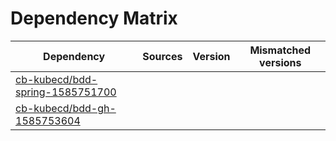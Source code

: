 # Dependency Matrix

Dependency | Sources | Version | Mismatched versions
---------- | ------- | ------- | -------------------
[cb-kubecd/bdd-spring-1585751700](https://github.com/cb-kubecd/bdd-spring-1585751700.git) |  | []() | 
[cb-kubecd/bdd-gh-1585753604](https://github.com/cb-kubecd/bdd-gh-1585753604.git) |  | []() | 
